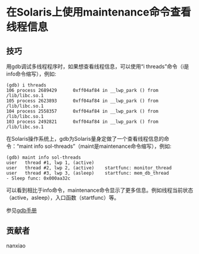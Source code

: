 # 在Solaris上使用maintenance命令查看线程信息




## 技巧
用gdb调试多线程程序时，如果想查看线程信息，可以使用“i threads”命令（i是info命令缩写），例如:  

	(gdb) i threads
    106 process 2689429      0xff04af84 in __lwp_park () from /lib/libc.so.1
    105 process 2623893      0xff04af84 in __lwp_park () from /lib/libc.so.1
    104 process 2558357      0xff04af84 in __lwp_park () from /lib/libc.so.1
    103 process 2492821      0xff04af84 in __lwp_park () from /lib/libc.so.1



在Solaris操作系统上，gdb为Solaris量身定做了一个查看线程信息的命令：“maint info sol-threads”（maint是maintenance命令缩写），例如:

	(gdb) maint info sol-threads
	user   thread #1, lwp 1, (active)
	user   thread #2, lwp 2, (active)    startfunc: monitor_thread
	user   thread #3, lwp 3, (asleep)    startfunc: mem_db_thread
    - Sleep func: 0x000aa32c


可以看到相比于info命令，maintenance命令显示了更多信息。例如线程当前状态（active，asleep），入口函数（startfunc）等。

参见[gdb手册](https://sourceware.org/gdb/onlinedocs/gdb/Threads.html)

## 贡献者

nanxiao

